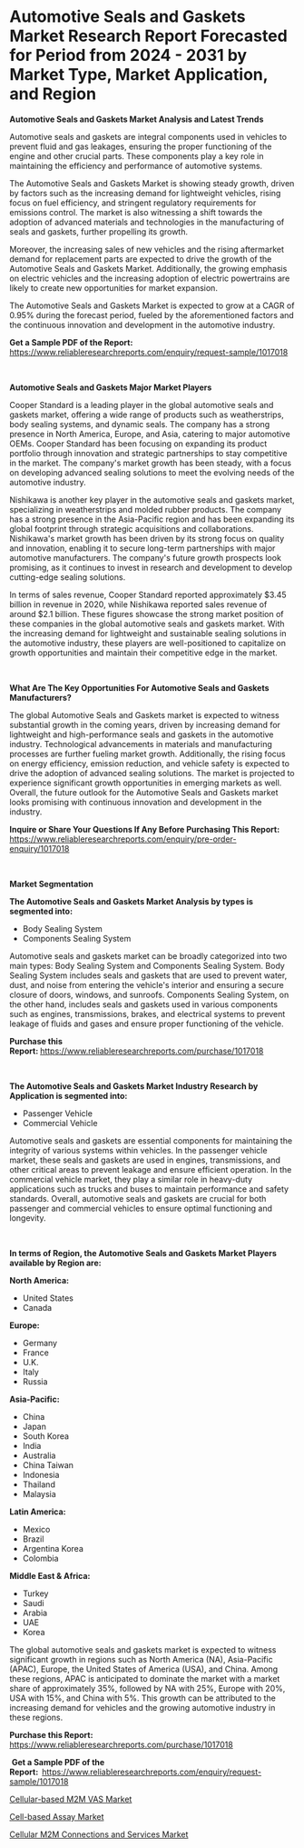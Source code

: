 <p><h1>Automotive Seals and Gaskets Market Research Report Forecasted for Period from 2024 -  2031 by Market Type, Market Application, and Region</h1></p><p><strong>Automotive Seals and Gaskets Market Analysis and Latest Trends</strong></p>
<p><p>Automotive seals and gaskets are integral components used in vehicles to prevent fluid and gas leakages, ensuring the proper functioning of the engine and other crucial parts. These components play a key role in maintaining the efficiency and performance of automotive systems.</p><p>The Automotive Seals and Gaskets Market is showing steady growth, driven by factors such as the increasing demand for lightweight vehicles, rising focus on fuel efficiency, and stringent regulatory requirements for emissions control. The market is also witnessing a shift towards the adoption of advanced materials and technologies in the manufacturing of seals and gaskets, further propelling its growth.</p><p>Moreover, the increasing sales of new vehicles and the rising aftermarket demand for replacement parts are expected to drive the growth of the Automotive Seals and Gaskets Market. Additionally, the growing emphasis on electric vehicles and the increasing adoption of electric powertrains are likely to create new opportunities for market expansion.</p><p>The Automotive Seals and Gaskets Market is expected to grow at a CAGR of 0.95% during the forecast period, fueled by the aforementioned factors and the continuous innovation and development in the automotive industry.</p></p>
<p><strong>Get a Sample PDF of the Report:&nbsp;</strong> <a href="https://www.reliableresearchreports.com/enquiry/request-sample/1017018">https://www.reliableresearchreports.com/enquiry/request-sample/1017018</a></p>
<p>&nbsp;</p>
<p><strong>Automotive Seals and Gaskets Major Market Players</strong></p>
<p><p>Cooper Standard is a leading player in the global automotive seals and gaskets market, offering a wide range of products such as weatherstrips, body sealing systems, and dynamic seals. The company has a strong presence in North America, Europe, and Asia, catering to major automotive OEMs. Cooper Standard has been focusing on expanding its product portfolio through innovation and strategic partnerships to stay competitive in the market. The company's market growth has been steady, with a focus on developing advanced sealing solutions to meet the evolving needs of the automotive industry.</p><p>Nishikawa is another key player in the automotive seals and gaskets market, specializing in weatherstrips and molded rubber products. The company has a strong presence in the Asia-Pacific region and has been expanding its global footprint through strategic acquisitions and collaborations. Nishikawa's market growth has been driven by its strong focus on quality and innovation, enabling it to secure long-term partnerships with major automotive manufacturers. The company's future growth prospects look promising, as it continues to invest in research and development to develop cutting-edge sealing solutions.</p><p>In terms of sales revenue, Cooper Standard reported approximately $3.45 billion in revenue in 2020, while Nishikawa reported sales revenue of around $2.1 billion. These figures showcase the strong market position of these companies in the global automotive seals and gaskets market. With the increasing demand for lightweight and sustainable sealing solutions in the automotive industry, these players are well-positioned to capitalize on growth opportunities and maintain their competitive edge in the market.</p></p>
<p>&nbsp;</p>
<p><strong>What Are The Key Opportunities For Automotive Seals and Gaskets Manufacturers?</strong></p>
<p><p>The global Automotive Seals and Gaskets market is expected to witness substantial growth in the coming years, driven by increasing demand for lightweight and high-performance seals and gaskets in the automotive industry. Technological advancements in materials and manufacturing processes are further fueling market growth. Additionally, the rising focus on energy efficiency, emission reduction, and vehicle safety is expected to drive the adoption of advanced sealing solutions. The market is projected to experience significant growth opportunities in emerging markets as well. Overall, the future outlook for the Automotive Seals and Gaskets market looks promising with continuous innovation and development in the industry.</p></p>
<p><strong>Inquire or Share Your Questions If Any Before Purchasing This Report:</strong> <a href="https://www.reliableresearchreports.com/enquiry/pre-order-enquiry/1017018">https://www.reliableresearchreports.com/enquiry/pre-order-enquiry/1017018</a></p>
<p>&nbsp;</p>
<p><strong>Market Segmentation</strong></p>
<p><strong>The Automotive Seals and Gaskets Market Analysis by types is segmented into:</strong></p>
<p><ul><li>Body Sealing System</li><li>Components Sealing System</li></ul></p>
<p><p>Automotive seals and gaskets market can be broadly categorized into two main types: Body Sealing System and Components Sealing System. Body Sealing System includes seals and gaskets that are used to prevent water, dust, and noise from entering the vehicle's interior and ensuring a secure closure of doors, windows, and sunroofs. Components Sealing System, on the other hand, includes seals and gaskets used in various components such as engines, transmissions, brakes, and electrical systems to prevent leakage of fluids and gases and ensure proper functioning of the vehicle.</p></p>
<p><strong>Purchase this Report:&nbsp;</strong><a href="https://www.reliableresearchreports.com/purchase/1017018">https://www.reliableresearchreports.com/purchase/1017018</a></p>
<p>&nbsp;</p>
<p><strong>The Automotive Seals and Gaskets Market Industry Research by Application is segmented into:</strong></p>
<p><ul><li>Passenger Vehicle</li><li>Commercial Vehicle</li></ul></p>
<p><p>Automotive seals and gaskets are essential components for maintaining the integrity of various systems within vehicles. In the passenger vehicle market, these seals and gaskets are used in engines, transmissions, and other critical areas to prevent leakage and ensure efficient operation. In the commercial vehicle market, they play a similar role in heavy-duty applications such as trucks and buses to maintain performance and safety standards. Overall, automotive seals and gaskets are crucial for both passenger and commercial vehicles to ensure optimal functioning and longevity.</p></p>
<p>&nbsp;</p>
<p><strong>In terms of Region, the Automotive Seals and Gaskets Market Players available by Region are:</strong></p>
<p>
    <p> <strong> North America: </strong>
        <ul>
            <li>United States</li>
            <li>Canada</li>
        </ul>
        </p> 
    <p> <strong> Europe: </strong>
        <ul>
            <li>Germany</li>
            <li>France</li>
            <li>U.K.</li>
            <li>Italy</li>
            <li>Russia</li>
        </ul>
        </p> 
    <p> <strong> Asia-Pacific: </strong>
        <ul>
            <li>China</li>
            <li>Japan</li>
            <li>South Korea</li>
            <li>India</li>
            <li>Australia</li>
            <li>China Taiwan</li>
            <li>Indonesia</li>
            <li>Thailand</li>
            <li>Malaysia</li>
        </ul>
        </p> 
    <p> <strong> Latin America: </strong>
        <ul>
            <li>Mexico</li>
            <li>Brazil</li>
            <li>Argentina Korea</li>
            <li>Colombia</li>
        </ul>
        </p> 
    <p> <strong> Middle East & Africa: </strong>
        <ul>
            <li>Turkey</li>
            <li>Saudi</li>
            <li>Arabia</li>
            <li>UAE</li>
            <li>Korea</li>
        </ul>
    </p>
    </p>
<p><p>The global automotive seals and gaskets market is expected to witness significant growth in regions such as North America (NA), Asia-Pacific (APAC), Europe, the United States of America (USA), and China. Among these regions, APAC is anticipated to dominate the market with a market share of approximately 35%, followed by NA with 25%, Europe with 20%, USA with 15%, and China with 5%. This growth can be attributed to the increasing demand for vehicles and the growing automotive industry in these regions.</p></p>
<p><strong>Purchase this Report: </strong><a href="https://www.reliableresearchreports.com/purchase/1017018">https://www.reliableresearchreports.com/purchase/1017018</a></p>
<p>&nbsp;<strong>Get a Sample PDF of the Report:&nbsp;&nbsp;</strong><a href="https://www.reliableresearchreports.com/enquiry/request-sample/1017018">https://www.reliableresearchreports.com/enquiry/request-sample/1017018</a></p>
<p><strong></strong></p>
<p><p><a href="https://view.publitas.com/reportprime-1/cellular-based-m2m-vas-market-size-market-share-and-global-market-analysis-report-2023-2030/">Cellular-based M2M VAS Market</a></p><p><a href="https://view.publitas.com/reportprime-1/cell-based-assay-market-insights-market-players-and-forecast-till-2030/">Cell-based Assay Market</a></p><p><a href="https://view.publitas.com/reportprime-1/cellular-m2m-connections-and-services-market-challenges-opportunities-and-growth-drivers-and-major-market-players-forecasted-for-period-from-2023-2030/">Cellular M2M Connections and Services Market</a></p></p>